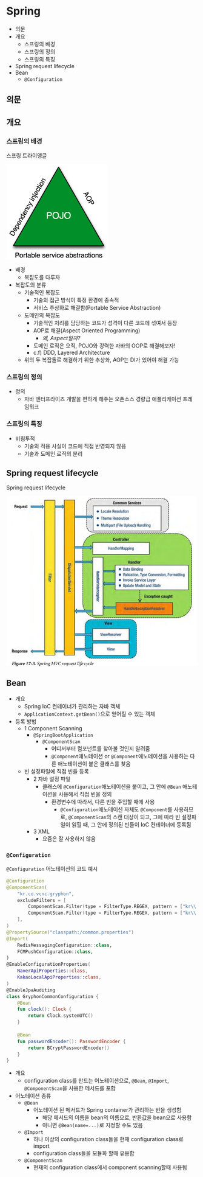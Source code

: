 # Spring

- 의문
- 개요
  - 스프링의 배경
  - 스프링의 정의
  - 스프링의 특징
- Spring request lifecycle
- Bean
  - `@Configuration`

## 의문

## 개요

### 스프링의 배경

스프링 트라이앵글

![](./images/readme/spring_triangle1.png)

- 배경
  - 복잡도를 다루자
- 복잡도의 분류
  - 기술적인 복잡도
    - 기술의 접근 방식이 특정 환경에 종속적
    - 서비스 추상화로 해결함(Portable Service Abstraction)
  - 도메인의 복잡도
    - 기술적인 처리를 담당하는 코드가 성격이 다른 코드에 섞여서 등장
    - AOP로 해결(Aspect Oriented Programming)
      - *왜, Aspect일까?*
    - 도메인 로직은 오직, POJO와 강력한 자바의 OOP로 해결해보자!
    - c.f) DDD, Layered Architecture
  - 위의 두 복잡돌르 해결하기 위한 추상화, AOP는 DI가 있어야 해결 가능

### 스프링의 정의

- 정의
  - 자바 엔터프라이즈 개발을 편하게 해주는 오픈소스 경량급 애플리케이션 프레임워크

### 스프링의 특징

- 비침투적
  - 기술의 적용 사실이 코드에 직접 반영되지 않음
  - 기술과 도메인 로직의 분리

## Spring request lifecycle

Spring request lifecycle

![](./images/readme/spring-mvc-architecture1.png)

## Bean

- 개요
  - Spring IoC 컨테이너가 관리하는 자바 객체
  - `ApplicationContext.getBean()`으로 얻어질 수 있는 객체
- 등록 방법
  - 1 Component Scanning
    - `@SpringBootApplication`
      - `@ComponentScan`
        - 어디서부터 컴포넌트를 찾아볼 것인지 알려줌
        - `@Component`애노테이션 or `@Component`애노테이션을 사용하는 다른 애노테이션이 붙은 클래스를 찾음
  - 빈 설정파일에 직접 빈을 등록
    - 2 자바 설정 파일
      - 클래스에 `@Configuration`애노테이션을 붙이고, 그 안에 `@Bean` 애노테이션을 사용해서 직접 빈을 정의
        - 환경변수에 따라서, 다른 빈을 주입할 때에 사용
          - `@Configuration`애노테이션 자체도 `@Component`를 사용하므로, `@ComponentScan`의 스캔 대상이 되고, 그에 따라 빈 설정파일이 읽힐 때, 그 안에 정의된 빈들이 IoC 컨테이너에 등록됨
    - 3 XML
      - 요즘은 잘 사용하지 않음

### `@Configuration`

`@Configuration` 어노테이션의 코드 예시

```kotlin
@Configuration
@ComponentScan(
    "kr.co.vcnc.gryphon",
    excludeFilters = [
        ComponentScan.Filter(type = FilterType.REGEX, pattern = ["kr\\.co\\.vcnc\\.gryphon\\.(server|tracker|tracker_extra)\\.[^.]+"]),
        ComponentScan.Filter(type = FilterType.REGEX, pattern = ["kr\\.co\\.vcnc\\.gryphon\\.server\\.admin\\..*"]),
    ],
)
@PropertySource("classpath:/common.properties")
@Import(
    RedisMessagingConfiguration::class,
    FCMPushConfiguration::class,
)
@EnableConfigurationProperties(
    NaverApiProperties::class,
    KakaoLocalApiProperties::class,
)
@EnableJpaAuditing
class GryphonCommonConfiguration {
    @Bean
    fun clock(): Clock {
        return Clock.systemUTC()
    }

    @Bean
    fun passwordEncoder(): PasswordEncoder {
        return BCryptPasswordEncoder()
    }
}
```

- 개요
  - configuration class를 만드는 어노테이션으로, `@Bean`, `@Import`, `@ComponentScan`을 사용한 메서드를 포함
- 어노테이션 종류
  - `@Bean`
    - 어노테이션 된 메서드가 Spring container가 관리하는 빈을 생성함
      - 해당 메서드의 이름을 bean의 이름으로, 반환값을 bean으로 사용함
      - 아니면 `@Bean(name=...)`로 지정할 수도 있음
  - `@Import`
    - 하나 이상의 configuration class들을 현재 configuration class로 import
    - configuration class들을 모듈화 할때 유용함
  - `@ComponentScan`
    - 현재의 configuration class에서 component scanning할때 사용됨

